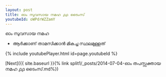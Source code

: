 ```yaml
---
layout: post
title: ഓം സുവസായ നമഹ ൧൧ ടൈംസ്
youtubeId: oWPdrWZZamY
---
```

 
 
 ഓം സുവസായ നമഹ 
 
 -  ആർക്കാണ് താമസിക്കാൻ മികച്ച സ്ഥലമുള്ളത് 
 
  
 
  
 
 
 
 
 
 


{% include youtubePlayer.html id=page.youtubeId %}
 
[Next]({{ site.baseurl }}{% link  split1/_posts/2014-07-04-ഓം തപസ്സക്തായ നമഹ ൧൧ ടൈംസ്.md%})
 
